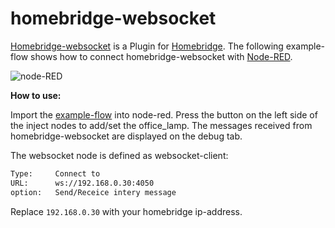 # homebridge-websocket

[Homebridge-websocket](https://github.com/cflurin/homebridge-websocket) is a Plugin for [Homebridge](https://github.com/nfarina/homebridge). The following example-flow shows how to connect homebridge-websocket with [Node-RED](http://nodered.org/).


![node-RED](https://cloud.githubusercontent.com/assets/5056710/14761441/fee01054-0961-11e6-81e0-73f59603089c.jpeg)


**How to use:**

Import the [example-flow](https://github.com/cflurin/collection/blob/master/homebridge-websocket/example-flow) into node-red.
Press the button on the left side of the inject nodes to add/set the office_lamp. The messages received from homebridge-websocket are displayed on the debug tab.

The websocket node is defined as websocket-client:

```sh
Type:     Connect to
URL:      ws://192.168.0.30:4050
option:   Send/Receice intery message
```

Replace `192.168.0.30` with your homebridge ip-address.